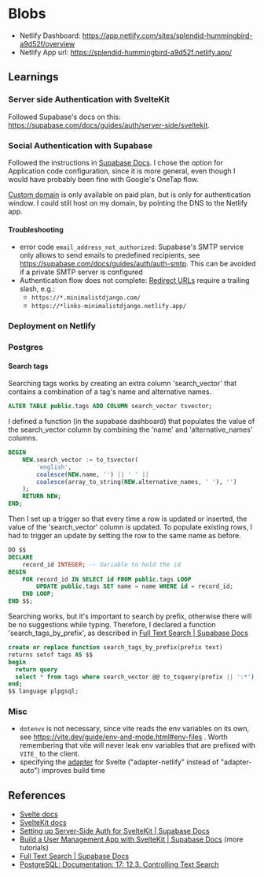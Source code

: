 # Blobs

- Netlify Dashboard: https://app.netlify.com/sites/splendid-hummingbird-a9d52f/overview
- Netlify App url: https://splendid-hummingbird-a9d52f.netlify.app/

## Learnings

### Server side Authentication with SvelteKit

Followed Supabase's docs on this: https://supabase.com/docs/guides/auth/server-side/sveltekit.

### Social Authentication with Supabase

Followed the instructions in [Supabase Docs](https://supabase.com/docs/guides/auth/social-login/auth-google).
I chose the option for Application code configuration, since it is more general, even though I would have probably been fine with Google's OneTap flow.

[Custom domain](https://supabase.com/docs/guides/platform/custom-domains) is only available on paid plan, but is only for authentication window.
I could still host on my domain, by pointing the DNS to the Netlify app.

#### Troubleshooting

- error code `email_address_not_authorized`: Supabase's SMTP service only allows to send emails to predefined recipients, see https://supabase.com/docs/guides/auth/auth-smtp.
  This can be avoided if a private SMTP server is configured
- Authentication flow does not complete: [Redirect URLs](https://supabase.com/dashboard/project/kmhjxwhamrskryebsqbm/auth/url-configuration) require a trailing slash, e.g.:
  - `https://*.minimalistdjango.com/`
  - `https://*links-minimalistdjango.netlify.app/`

### Deployment on Netlify

### Postgres

#### Search tags

Searching tags works by creating an extra column 'search_vector' that contains a combination of a tag's name and alternative names.

```sql
ALTER TABLE public.tags ADD COLUMN search_vector tsvector;
```

I defined a function (in the supabase dashboard) that populates the value of the search_vector column by combining the 'name' and 'alternative_names' columns.

```sql
BEGIN
    NEW.search_vector := to_tsvector(
        'english',
        coalesce(NEW.name, '') || ' ' ||
        coalesce(array_to_string(NEW.alternative_names, ' '), '')
    );
    RETURN NEW;
END;
```

Then I set up a trigger so that every time a row is updated or inserted, the value of the 'search_vector' column is updated.
To populate existing rows, I had to trigger an update by setting the row to the same name as before.

```sql
DO $$
DECLARE
    record_id INTEGER; -- Variable to hold the id
BEGIN
    FOR record_id IN SELECT id FROM public.tags LOOP
        UPDATE public.tags SET name = name WHERE id = record_id;
    END LOOP;
END $$;
```

Searching works, but it's important to search by prefix, otherwise there will be no suggestions while typing.
Therefore, I declared a function 'search_tags_by_prefix', as described in [Full Text Search | Supabase Docs](https://supabase.com/docs/guides/database/full-text-search)

```sql
create or replace function search_tags_by_prefix(prefix text)
returns setof tags AS $$
begin
  return query
  select * from tags where search_vector @@ to_tsquery(prefix || ':*');
end;
$$ language plpgsql;
```

### Misc

- `dotenvx` is not necessary, since vite reads the env variables on its own, see https://vite.dev/guide/env-and-mode.html#env-files .
  Worth remembering that vite will never leak env variables that are prefixed with `VITE_` to the client.
- specifying the [adapter](https://kit.svelte.dev/docs/adapter-auto) for Svelte ("adapter-netlify" instead of "adapter-auto") improves build time

## References

- [Svelte docs](https://svelte.dev/docs/introduction)
- [SvelteKit docs](https://kit.svelte.dev/docs/introduction)
- [Setting up Server-Side Auth for SvelteKit | Supabase Docs](https://supabase.com/docs/guides/auth/server-side/sveltekit)
- [Build a User Management App with SvelteKit | Supabase Docs](https://supabase.com/docs/guides/getting-started/tutorials/with-sveltekit) (more tutorials)
- [Full Text Search | Supabase Docs](https://supabase.com/docs/guides/database/full-text-search)
- [PostgreSQL: Documentation: 17: 12.3. Controlling Text Search](https://www.postgresql.org/docs/current/textsearch-controls.html)
